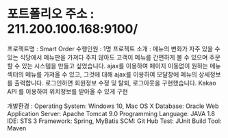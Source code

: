 # 포트폴리오 주소 : 211.200.100.168:9100/

프로젝트명 : Smart Order
수행인원 : 1명
프로젝트 소개 : 메뉴의 변화가 자주 있을 수 있는 식당에서 메뉴판을 가져다 주지 않아도
            고객이 메뉴를 간편하게 볼 수 있으며 주문할 수 있는 시스템을 만들고 싶었습니다.
            ajax를 이용하여 페이지 이동없이 원하는 메뉴 섹터의 메뉴를 가져올 수 있고, 그것에 대해 ajax를 이용하여
            모달창에 메뉴의 상세정보를 출력합니다.
            로그인하면 회원정보 수정 및 탈퇴, 로그아웃을 구현했습니다.
            Kakao API 를 이용하여 위치정보를 받아올 수 있게 구현
            
개발환경 :  Operating System: Windows 10, Mac OS X
          Database: Oracle
          Web Application Server: Apache Tomcat 9.0
          Programming Language: JAVA 1.8
          IDE: STS 3
          Framework: Spring, MyBatis
          SCM: Git Hub
          Test: JUnit
          Build Tool: Maven
            
